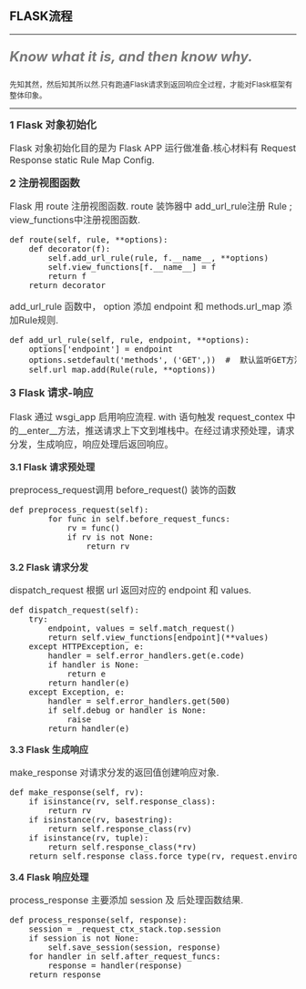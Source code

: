 ##  FLASK流程
----

<font size=5 color="#797979">

__*Know what it is, and then know why.*__

</font>

<font size=2 color="#333">

先知其然，然后知其所以然.只有跑通Flask请求到返回响应全过程，才能对Flask框架有整体印象。

</font>

----

<font size=4 color="#333"> 

__1 Flask 对象初始化__ </font> 

<font size=3 color="#333"> 

Flask 对象初始化目的是为 Flask APP 运行做准备.核心材料有 Request Response static Rule Map Config.

</font>

<font size=4 color="#333"> 

__2 注册视图函数__ </font> 

<font size=3 color="#333"> 

Flask 用 route 注册视图函数. route 装饰器中 add_url_rule注册 Rule ; view_functions中注册视图函数.

</font>

<pre>
def route(self, rule, **options):
    def decorator(f):
        self.add_url_rule(rule, f.__name__, **options)
        self.view_functions[f.__name__] = f
        return f
    return decorator
</pre>

<font size=3 color="#333"> 

add_url_rule 函数中， option 添加 endpoint 和 methods.url_map 添加Rule规则.

</font>
<pre>
def add_url_rule(self, rule, endpoint, **options):
    options['endpoint'] = endpoint
    options.setdefault('methods', ('GET',))  #  默认监听GET方法
    self.url_map.add(Rule(rule, **options))
</pre>

<font size=4 color="#333"> 

__3 Flask 请求-响应__ 

</font> 
 
<font size=3 color="#333"> 

Flask 通过 wsgi_app 启用响应流程. with 语句触发 request_contex 中的__enter__方法，推送请求上下文到堆栈中。在经过请求预处理，请求分发，生成响应，响应处理后返回响应。 

</font>

<font size=3 color="#333"> 

__3.1 Flask 请求预处理__ 

</font> 
 
<font size=3 color="#333"> 

preprocess_request调用 before_request() 装饰的函数 

</font>

<pre>
def preprocess_request(self):
        for func in self.before_request_funcs:
            rv = func()
            if rv is not None:
                return rv
</pre>

<font size=3 color="#333"> 

__3.2 Flask 请求分发__ 

</font> 
 
<font size=3 color="#333"> 

dispatch_request 根据 url 返回对应的 endpoint 和 values. 

</font>

<pre>
def dispatch_request(self):
    try:
        endpoint, values = self.match_request()
        return self.view_functions[endpoint](**values)
    except HTTPException, e:
        handler = self.error_handlers.get(e.code)
        if handler is None:
            return e
        return handler(e)
    except Exception, e:
        handler = self.error_handlers.get(500)
        if self.debug or handler is None:
            raise
        return handler(e)
</pre>

<font size=3 color="#333"> 

__3.3 Flask 生成响应__ 

</font> 
 
<font size=3 color="#333"> 

make_response 对请求分发的返回值创建响应对象. 

</font>

<pre>
def make_response(self, rv):
    if isinstance(rv, self.response_class):
        return rv
    if isinstance(rv, basestring):
        return self.response_class(rv)
    if isinstance(rv, tuple):
        return self.response_class(*rv)
    return self.response_class.force_type(rv, request.environ)
</pre>

<font size=3 color="#333"> 

__3.4 Flask 响应处理__ 

</font> 
 
<font size=3 color="#333"> 

process_response 主要添加 session 及 后处理函数结果. 

</font>

<pre>
def process_response(self, response):
    session = _request_ctx_stack.top.session
    if session is not None:
        self.save_session(session, response)
    for handler in self.after_request_funcs:
        response = handler(response)
    return response
</pre>
